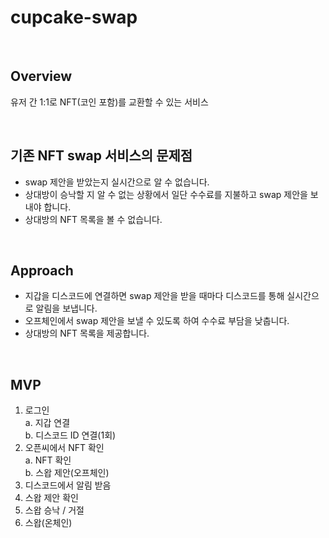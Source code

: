 # cupcake-swap
<br/>

## Overview
유저 간 1:1로 NFT(코인 포함)를 교환할 수 있는 서비스

<br/>

## 기존 NFT swap 서비스의 문제점
- swap 제안을 받았는지 실시간으로 알 수 없습니다.
- 상대방이 승낙할 지 알 수 없는 상황에서 일단 수수료를 지불하고 swap 제안을 보내야 합니다.
- 상대방의 NFT 목록을 볼 수 없습니다.
<br/>

## Approach
- 지갑을 디스코드에 연결하면 swap 제안을 받을 때마다 디스코드를 통해 실시간으로 알림을 보냅니다.
- 오프체인에서 swap 제안을 보낼 수 있도록 하여 수수료 부담을 낮춥니다.
- 상대방의 NFT 목록을 제공합니다.
<br/>

## MVP
1. 로그인</br>
  a. 지갑 연결</br>
  b. 디스코드 ID 연결(1회)</br>
2. 오픈씨에서 NFT 확인</br>
  a. NFT 확인</br>
  b. 스왑 제안(오프체인)
3. 디스코드에서 알림 받음
4. 스왑 제안 확인
5. 스왑 승낙 / 거절
6. 스왑(온체인)

